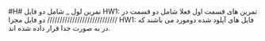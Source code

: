 #H# نمرین لول _ شامل دو فایل 
HW1: تمرین های قسمت اول فعلا شامل دو قسمت در دو فایل مجزا
////////////////////////////
HW1: فایل های آپلود شده دومورد می باشند که در به صورت جدا قرار داده شده اند.
